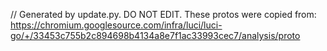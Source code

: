 // Generated by update.py. DO NOT EDIT.
These protos were copied from:
https://chromium.googlesource.com/infra/luci/luci-go/+/33453c755b2c894698b4134a8e7f1ac33993cec7/analysis/proto
